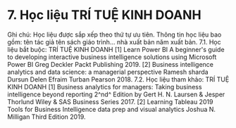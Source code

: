 # 7. Học liệu TRÍ TUỆ KINH DOANH
Ghi chú: Học liệu được sắp xếp theo thứ tự ưu tiên.
Thông tin học liệu bao gồm: tên tác giả tên sách giáo trình... nhà xuất bản năm xuất bản.
7.1. Học liệu bắt buộc: TRÍ TUỆ KINH DOANH
[1] Learn Power BI A beginner's guide to developing interactive business intelligence solutions using Microsoft Power BI Greg Deckler Packt Publishing 2019.
[2] Business intelligence analytics and data science: a managerial perspective Ramesh sharda Dursun Delen Efraim Turban Pearson 2018.
7.2. Học liệu tham khảo: TRÍ TUỆ KINH DOANH
[1] Business analytics for managers: Taking business intelligence beyond reporting 2^nd^ Edition by Gert H. N. Laursen & Jesper Thorlund Wiley & SAS Business Series 2017.
[2] Learning Tableau 2019 Tools for Business Intelligence data prep and visual analytics Joshua N. Milligan Third Edition 2019.
